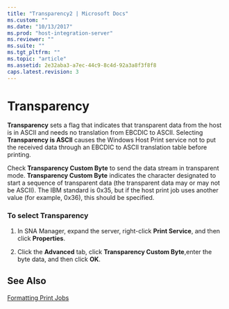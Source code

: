 ```yaml
---
title: "Transparency2 | Microsoft Docs"
ms.custom: ""
ms.date: "10/13/2017"
ms.prod: "host-integration-server"
ms.reviewer: ""
ms.suite: ""
ms.tgt_pltfrm: ""
ms.topic: "article"
ms.assetid: 2e32aba3-a7ec-44c9-8c4d-92a3a8f3f8f8
caps.latest.revision: 3
---
```

# Transparency
**Transparency** sets a flag that indicates that transparent data from the host is in ASCII and needs no translation from EBCDIC to ASCII. Selecting **Transparency is ASCII** causes the Windows Host Print service not to put the received data through an EBCDIC to ASCII translation table before printing.  
  
 Check **Transparency Custom Byte** to send the data stream in transparent mode. **Transparency Custom Byte** indicates the character designated to start a sequence of transparent data (the transparent data may or may not be ASCII). The IBM standard is 0x35, but if the host print job uses another value (for example, 0x36), this should be specified.  
  
### To select Transparency  
  
1.  In SNA Manager, expand the server, right-click **Print Service**, and then click **Properties**.  
  
2.  Click the **Advanced** tab, click **Transparency Custom Byte**,enter the byte data, and then click **OK**.  
  
## See Also  
 [Formatting Print Jobs](../core/formatting-print-jobs.md)